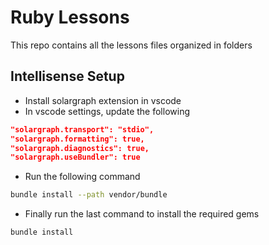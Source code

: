 # Ruby Lessons

This repo contains all the lessons files organized in folders

## Intellisense Setup

-   Install solargraph extension in vscode
-   In vscode settings, update the following

```json
"solargraph.transport": "stdio",
"solargraph.formatting": true,
"solargraph.diagnostics": true,
"solargraph.useBundler": true
```

-   Run the following command

```bash
bundle install --path vendor/bundle
```

-   Finally run the last command to install the required gems

```bash
bundle install
```
